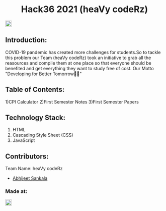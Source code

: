 <h1 align="center">Hack36 2021 (heaVy codeRz)</h1>
<p align="center">
</p>

<a href="https://hack36.com"> <img src="http://bit.ly/BuiltAtHack36" height=20px> </a>


## Introduction:
  COVID-19 pandemic has created more challenges for students.So to tackle this problem our Team (heaVy codeRz) took an initiative to grab all the reasources and   compile 
 them at one place so that everyone should be benefited and get everything they want to study free of cost.
  Our Motto "Developing for Better Tomorrow🤞🏻"
  
## Table of Contents:
  1)CPI Calculator
  2)First Semester Notes
  3)First Semester Papers
## Technology Stack:
  1) HTML
  2) Cascading Style Sheet (CSS)
  3) JavaScript
  

## Contributors:

Team Name: heaVy codeRz

* [Abhijeet Sankala](https://github.com/a1b2hijeet)

### Made at:
<a href="https://hack36.com"> <img src="http://bit.ly/BuiltAtHack36" height=20px> </a>
